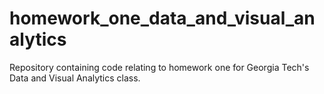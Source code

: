 # homework_one_data_and_visual_analytics
Repository containing code relating to homework one for Georgia Tech's Data and Visual Analytics class.
